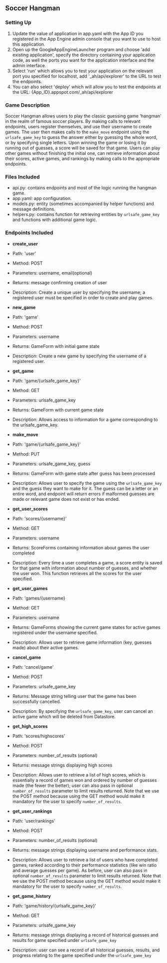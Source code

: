 ## Soccer Hangman

### Setting Up
1. Update the value of application in app.yaml with the App ID you registered in the App Engine admin console that you want to use to host this application.
2. Open up the GoogleAppEngineLauncher program and choose 'add existing application', specify the directory containing your application code, as well the ports you want for the application interface and the admin interface.
3. Select 'run' which allows you to test your application on the relevant port you specified for localhost, add '_ah/api/explorer' to the URL to test the endpoints.
4. You can also select 'deploy' which will allow you to test the endpoints at the URL: {App_ID}.appspot.com/_ah/api/explorer

### Game Description
Soccer Hangman allows users to play the classic guessing game 'hangman' in the realm of famous soccer players. By making calls to relevant endpoints, users register themselves, and use their username to create games. The user then makes calls to the `make_move` endpoint using the `urlsafe_game_key` to guess the answer either by guessing the whole word, or by specifying single letters. Upon winning the game or losing it by running out of guesses, a score will be saved for that game. Users can play other games without finishing the initial one, can retrieve information about their scores, active games, and rankings by making calls to the appropriate endpoints.

### Files Included
- api.py: contains endpoints and most of the logic running the hangman game.
- app.yaml: app configuration.
- models.py: entity (sometimes accompanied by helper functions) and message definitions.
- helpers.py: contains function for retrieving entities by `urlsafe_game_key` and functions with additional game logic.

### Endpoints Included
- **create_user**
 - Path: 'user'
 - Method: POST
 - Parameters: username, email(optional)
 - Returns: message confirming creation of user
 - Description: Create a unique user by specifying the username; a registered user must be specified in order to create and play games.

- **new_game**
 - Path: 'game'
 - Method: POST
 - Parameters: username
 - Returns: GameForm with initial game state
 - Description: Create a new game by specifying the username of a registered user.
 
- **get_game**
 - Path: 'game/{urlsafe_game_key}'
 - Method: GET
 - Parameters: urlsafe_game_key
 - Returns: GameForm with current game state
 - Description: Allows access to information for a game corresponding to the urlsafe_game_key.
 
- **make_move**
 - Path: 'game/{urlsafe_game_key}'
 - Method: PUT
 - Parameters: urlsafe_game_key, guess
 - Returns: GameForm with game state after guess has been processed
 - Description: Allows user to specify the game using the `urlsafe_game_key` and the guess they want to make for it. The guess can be a letter or an entire word, and endpoint will return errors if malformed guesses are made or relevant game does not exist or has ended.
 
- **get_user_scores**
 - Path: 'scores/{username}'
 - Method: GET
 - Parameters: username
 - Returns: ScoreForms containing information about games the user completed
 - Description: Every time a user completes a game, a score entity is saved for that game with information about number of guesses, and whether the user won. This function retrieves all the scores for the user specified.

- **get_user_games**
 - Path: 'games/{username}
 - Method: GET
 - Parameters: username
 - Returns: GameForms showing the current game states for active games registered under the username specified.
 - Description: Allows user to retrieve game information (key, guesses made) about their active games.
 
- **cancel_game**
 - Path: 'cancel/game'
 - Method: POST
 - Parameters: urlsafe_game_key
 - Returns: Message string telling user that the game has been successfully cancelled.
 - Description: By specifying the `urlsafe_game_key`, user can cancel an active game which will be deleted from Datastore.
 
- **get_high_scores**
 - Path: 'scores/highscores'
 - Method: POST
 - Parameters: number_of_results (optional)
 - Returns: message strings displaying high scores
 - Description: Allows user to retrieve a list of high scores, which is essentially a record of games won and ordered by number of guesses made (the fewer the better); user can also pass in optional `number_of_results` parameter to limit results returned. Note that we use the POST method because using the GET method would make it mandatory for the user to specify `number_of_results`.
 
- **get_user_rankings**
 - Path: 'user/rankings'
 - Method: POST
 - Parameters: number_of_results (optional)
 - Returns: message strings displaying username and performance stats.
 - Description: Allows user to retrieve a list of users who have completed games, ranked according to their performance statistics (like win ratio and average guesses per game). As before, user can also pass in optional `number_of_results` parameter to limit results returned. Note that we use the POST method because using the GET method would make it mandatory for the user to specify `number_of_results`.
 
- **get_game_history**
 - Path: 'game/history/{urlsafe_game_key}'
 - Method: GET
 - Parameters: urlsafe_game_key
 - Returns: message strings displaying a record of historical guesses and results for game specified under `urlsafe_game_key`
 - Description: user can see a record of all historical guesses, results, and progress relating to the game specified under the `urlsafe_game_key`
